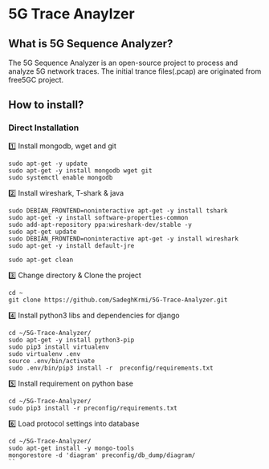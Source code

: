 # 5G Trace Anaylzer

## What is 5G Sequence Analyzer?
The 5G Sequence Analyzer is an open-source project to process and analyze 5G network traces.
The initial trance files(.pcap) are originated from free5GC project.

## How to install?
### Direct Installation
:one: Install mongodb, wget and git
```
sudo apt-get -y update
sudo apt-get -y install mongodb wget git
sudo systemctl enable mongodb
```

:two: Install wireshark, T-shark & java
```
sudo DEBIAN_FRONTEND=noninteractive apt-get -y install tshark
sudo apt-get -y install software-properties-common
sudo add-apt-repository ppa:wireshark-dev/stable -y
sudo apt-get update
sudo DEBIAN_FRONTEND=noninteractive apt-get -y install wireshark
sudo apt-get -y install default-jre

sudo apt-get clean
```

3️⃣ Change directory & Clone the project
```
cd ~
git clone https://github.com/SadeghKrmi/5G-Trace-Analyzer.git
```

4️⃣ Install python3 libs and dependencies for django
```
cd ~/5G-Trace-Analyzer/
sudo apt-get -y install python3-pip
sudo pip3 install virtualenv
sudo virtualenv .env
source .env/bin/activate
sudo .env/bin/pip3 install -r  preconfig/requirements.txt
```

5️⃣ Install requirement on python base
```
cd ~/5G-Trace-Analyzer/
sudo pip3 install -r preconfig/requirements.txt
```

6️⃣ Load protocol settings into database
```
cd ~/5G-Trace-Analyzer/
sudo apt-get install -y mongo-tools
mongorestore -d 'diagram' preconfig/db_dump/diagram/
``
